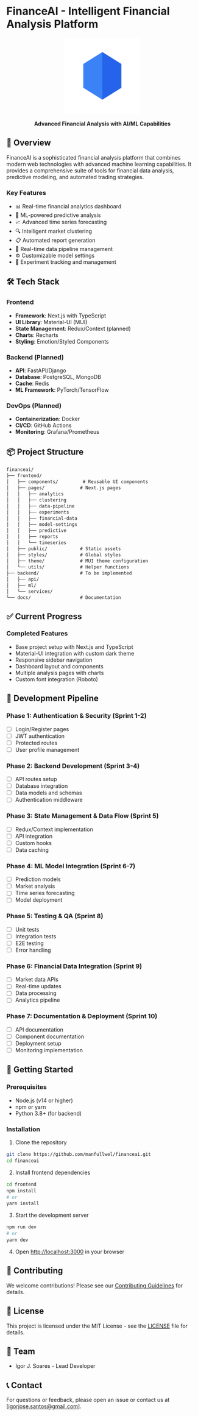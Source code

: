 # FinanceAI - Intelligent Financial Analysis Platform

<div align="center">
  <img src="frontend/public/logo.svg" alt="FinanceAI Logo" width="200"/>
  <p><strong>Advanced Financial Analysis with AI/ML Capabilities</strong></p>
</div>

## 🚀 Overview

FinanceAI is a sophisticated financial analysis platform that combines modern web technologies with advanced machine learning capabilities. It provides a comprehensive suite of tools for financial data analysis, predictive modeling, and automated trading strategies.

### Key Features

- 📊 Real-time financial analytics dashboard
- 🤖 ML-powered predictive analysis
- 📈 Advanced time series forecasting
- 🔍 Intelligent market clustering
- 📋 Automated report generation
- 🔄 Real-time data pipeline management
- ⚙️ Customizable model settings
- 🧪 Experiment tracking and management

## 🛠️ Tech Stack

### Frontend
- **Framework**: Next.js with TypeScript
- **UI Library**: Material-UI (MUI)
- **State Management**: Redux/Context (planned)
- **Charts**: Recharts
- **Styling**: Emotion/Styled Components

### Backend (Planned)
- **API**: FastAPI/Django
- **Database**: PostgreSQL, MongoDB
- **Cache**: Redis
- **ML Framework**: PyTorch/TensorFlow

### DevOps (Planned)
- **Containerization**: Docker
- **CI/CD**: GitHub Actions
- **Monitoring**: Grafana/Prometheus

## 📦 Project Structure

```
financeai/
├── frontend/
│   ├── components/         # Reusable UI components
│   ├── pages/             # Next.js pages
│   │   ├── analytics
│   │   ├── clustering
│   │   ├── data-pipeline
│   │   ├── experiments
│   │   ├── financial-data
│   │   ├── model-settings
│   │   ├── predictive
│   │   ├── reports
│   │   └── timeseries
│   ├── public/            # Static assets
│   ├── styles/            # Global styles
│   ├── theme/             # MUI theme configuration
│   └── utils/             # Helper functions
├── backend/               # To be implemented
│   ├── api/
│   ├── ml/
│   └── services/
└── docs/                  # Documentation
```

## ✅ Current Progress

### Completed Features
- Base project setup with Next.js and TypeScript
- Material-UI integration with custom dark theme
- Responsive sidebar navigation
- Dashboard layout and components
- Multiple analysis pages with charts
- Custom font integration (Roboto)

## 🎯 Development Pipeline

### Phase 1: Authentication & Security (Sprint 1-2)
- [ ] Login/Register pages
- [ ] JWT authentication
- [ ] Protected routes
- [ ] User profile management

### Phase 2: Backend Development (Sprint 3-4)
- [ ] API routes setup
- [ ] Database integration
- [ ] Data models and schemas
- [ ] Authentication middleware

### Phase 3: State Management & Data Flow (Sprint 5)
- [ ] Redux/Context implementation
- [ ] API integration
- [ ] Custom hooks
- [ ] Data caching

### Phase 4: ML Model Integration (Sprint 6-7)
- [ ] Prediction models
- [ ] Market analysis
- [ ] Time series forecasting
- [ ] Model deployment

### Phase 5: Testing & QA (Sprint 8)
- [ ] Unit tests
- [ ] Integration tests
- [ ] E2E testing
- [ ] Error handling

### Phase 6: Financial Data Integration (Sprint 9)
- [ ] Market data APIs
- [ ] Real-time updates
- [ ] Data processing
- [ ] Analytics pipeline

### Phase 7: Documentation & Deployment (Sprint 10)
- [ ] API documentation
- [ ] Component documentation
- [ ] Deployment setup
- [ ] Monitoring implementation

## 🚀 Getting Started

### Prerequisites
- Node.js (v14 or higher)
- npm or yarn
- Python 3.8+ (for backend)

### Installation

1. Clone the repository
```bash
git clone https://github.com/manfullwel/financeai.git
cd financeai
```

2. Install frontend dependencies
```bash
cd frontend
npm install
# or
yarn install
```

3. Start the development server
```bash
npm run dev
# or
yarn dev
```

4. Open [http://localhost:3000](http://localhost:3000) in your browser

## 📝 Contributing

We welcome contributions! Please see our [Contributing Guidelines](CONTRIBUTING.md) for details.

## 📄 License

This project is licensed under the MIT License - see the [LICENSE](LICENSE) file for details.

## 👥 Team

- Igor J. Soares - Lead Developer

## 📞 Contact

For questions or feedback, please open an issue or contact us at [igorjose.santos@gmail.com].
